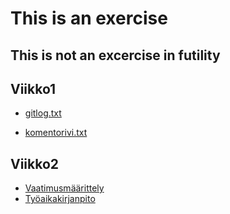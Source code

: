 # This is an exercise
## This is not an excercise in futility
## Viikko1
- [gitlog.txt](https://github.com/ViliLipo/otm-harjoitustyo/blob/master/laskarit/viikko1/gitlog.txt)

- [komentorivi.txt](https://github.com/ViliLipo/otm-harjoitustyo/blob/master/laskarit/viikko1/komentorivi.txt)
## Viikko2
- [Vaatimusmäärittely](https://github.com/ViliLipo/otm-harjoitustyo/blob/master/requirements.md)
- [Työaikakirjanpito](https://github.com/ViliLipo/otm-harjoitustyo/blob/master/tyoaikakirjanpito.md)
